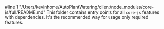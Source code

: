 #line 1 "/Users/kevinhome/AutoPlantWatering/client/node_modules/core-js/full/README.md"
This folder contains entry points for all `core-js` features with dependencies. It's the recommended way for usage only required features.
